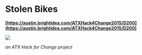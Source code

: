 # Stolen Bikes

**[https://austin.brightidea.com/ATXHack4Change2015/D200](https://austin.brightidea.com/ATXHack4Change2015/D200)**

![](http://media.tumblr.com/tumblr_m9fqcwuzl11r1p25e.jpg)

_an ATX Hack for Change project_
